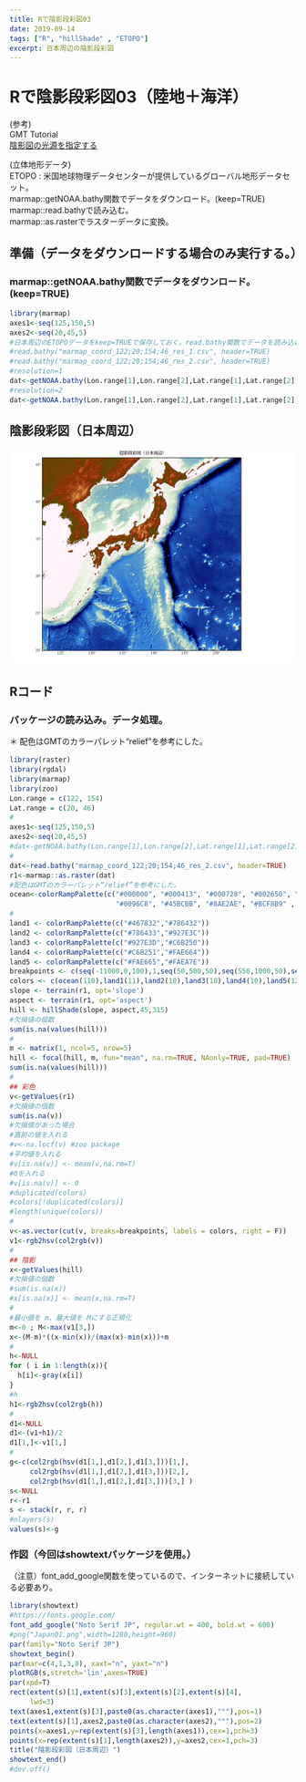 ```yaml
---
title: Rで陰影段彩図03
date: 2019-09-14
tags: ["R", "hillShade" , "ETOPO"]
excerpt: 日本周辺の陰影段彩図
---
```


# Rで陰影段彩図03（陸地＋海洋）

(参考)  
GMT Tutorial  
[陰影図の光源を指定する](http://hydro.iis.u-tokyo.ac.jp/~agata/archive/GMT334/doc/html/tutorial/node70.html)

(立体地形データ)  
ETOPO : 米国地球物理データセンターが提供しているグローバル地形データセット。  
marmap::getNOAA.bathy関数でデータをダウンロード。(keep=TRUE)  
marmap::read.bathyで読み込む。    
marmap::as.rasterでラスターデータに変換。  

## 準備（データをダウンロードする場合のみ実行する。）

### marmap::getNOAA.bathy関数でデータをダウンロード。(keep=TRUE) 

```R
library(marmap)
axes1<-seq(125,150,5)
axes2<-seq(20,45,5)
#日本周辺のETOPOデータをkeep=TRUEで保存しておく。read.bathy関数でデータを読み込む。
#read.bathy("marmap_coord_122;20;154;46_res_1.csv", header=TRUE)
#read.bathy("marmap_coord_122;20;154;46_res_2.csv", header=TRUE)
#resolution=1
dat<-getNOAA.bathy(Lon.range[1],Lon.range[2],Lat.range[1],Lat.range[2],res=1,keep=TRUE)
#resolution=2
dat<-getNOAA.bathy(Lon.range[1],Lon.range[2],Lat.range[1],Lat.range[2],res=2,keep=TRUE)
```

## 陰影段彩図（日本周辺）
![Japan01](images/Japan01.png)

## Rコード

### パッケージの読み込み。データ処理。
＊ 配色はGMTのカラーパレット“relief”を参考にした。

```R
library(raster)
library(rgdal)
library(marmap)
library(zoo)
Lon.range = c(122, 154)
Lat.range = c(20, 46)
#
axes1<-seq(125,150,5)
axes2<-seq(20,45,5)
#dat<-getNOAA.bathy(Lon.range[1],Lon.range[2],Lat.range[1],Lat.range[2],res=1,keep=TRUE)
#
dat<-read.bathy("marmap_coord_122;20;154;46_res_2.csv", header=TRUE)
r1<-marmap::as.raster(dat)
#配色はGMTのカラーパレット“relief”を参考にした。
ocean<-colorRampPalette(c("#000000", "#000413", "#000728", "#002650", "#005E8C", 
                          "#0096C8", "#45BCBB", "#8AE2AE", "#BCF8B9" , "#DBFBDC"))
#
land1 <- colorRampPalette(c("#467832","#786432"))
land2 <- colorRampPalette(c("#786433","#927E3C"))
land3 <- colorRampPalette(c("#927E3D","#C6B250"))
land4 <- colorRampPalette(c("#C6B251","#FAE664"))
land5 <- colorRampPalette(c("#FAE665","#FAEA7E"))
breakpoints <- c(seq(-11000,0,100),1,seq(50,500,50),seq(550,1000,50),seq(1100,2000,100),seq(2100,3000,100),seq(3500,9000,500))
colors <- c(ocean(110),land1(11),land2(10),land3(10),land4(10),land5(12))
slope <- terrain(r1, opt='slope')
aspect <- terrain(r1, opt='aspect')
hill <- hillShade(slope, aspect,45,315) 
#欠損値の個数
sum(is.na(values(hill)))
#
m <- matrix(1, ncol=5, nrow=5)
hill <- focal(hill, m, fun="mean", na.rm=TRUE, NAonly=TRUE, pad=TRUE) 
sum(is.na(values(hill)))
#
## 彩色
v<-getValues(r1)
#欠損値の個数
sum(is.na(v))
#欠損値があった場合
#直前の値を入れる
#v<-na.locf(v) #zoo package
#平均値を入れる
#v[is.na(v)] <- mean(v,na.rm=T)
#0を入れる
#v[is.na(v)] <- 0
#duplicated(colors)
#colors[!duplicated(colors)]
#length(unique(colors))
#
v<-as.vector(cut(v, breaks=breakpoints, labels = colors, right = F))
v1<-rgb2hsv(col2rgb(v))
#
## 陰影
x<-getValues(hill)
#欠損値の個数
#sum(is.na(x))
#x[is.na(x)] <- mean(x,na.rm=T)
#
#最小値を m、最大値を Mにする正規化
m<-0 ; M<-max(v1[3,])
x<-(M-m)*((x-min(x))/(max(x)-min(x)))+m
#
h<-NULL
for ( i in 1:length(x)){
  h[i]<-gray(x[i])
}
#h
h1<-rgb2hsv(col2rgb(h))
#
d1<-NULL
d1<-(v1+h1)/2
d1[1,]<-v1[1,]
#
g<-c(col2rgb(hsv(d1[1,],d1[2,],d1[3,]))[1,],
     col2rgb(hsv(d1[1,],d1[2,],d1[3,]))[2,],
     col2rgb(hsv(d1[1,],d1[2,],d1[3,]))[3,] )
s<-NULL
r<-r1
s <- stack(r, r, r)
#nlayers(s)
values(s)<-g
```

### 作図（今回はshowtextパッケージを使用。）  
（注意）font_add_google関数を使っているので、インターネットに接続している必要あり。


```R
library(showtext)
#https://fonts.google.com/
font_add_google("Noto Serif JP", regular.wt = 400, bold.wt = 600)
#png("Japan01.png",width=1280,height=960)
par(family="Noto Serif JP")
showtext_begin()
par(mar=c(4,1,3,8), xaxt="n", yaxt="n")
plotRGB(s,stretch='lin',axes=TRUE)
par(xpd=T)
rect(extent(s)[1],extent(s)[3],extent(s)[2],extent(s)[4],
     lwd=3)
text(axes1,extent(s)[3],paste0(as.character(axes1),"°"),pos=1)
text(extent(s)[1],axes2,paste0(as.character(axes2),"°"),pos=2)
points(x=axes1,y=rep(extent(s)[3],length(axes1)),cex=1,pch=3)
points(x=rep(extent(s)[1],length(axes2)),y=axes2,cex=1,pch=3)
title("陰影段彩図（日本周辺）")
showtext_end()
#dev.off()
```


